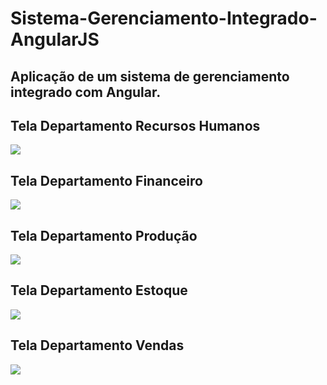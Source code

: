 # Sistema-Gerenciamento-Integrado-AngularJS
## Aplicação de um sistema de gerenciamento integrado com Angular.

## Tela Departamento Recursos Humanos
<img align="center" src="https://github.com/renildobsantos/LandingPage-travel/assets/79602519/d251190d-5078-40a2-b462-f7ea1eac97ee"/>

## Tela Departamento Financeiro
<img align="center" src="https://github.com/renildobsantos/LandingPage-travel/assets/79602519/d251190d-5078-40a2-b462-f7ea1eac97ee"/>

## Tela Departamento Produção
<img align="center" src="https://github.com/renildobsantos/LandingPage-travel/assets/79602519/d251190d-5078-40a2-b462-f7ea1eac97ee"/>

## Tela Departamento Estoque
<img align="center" src="https://github.com/renildobsantos/LandingPage-travel/assets/79602519/d251190d-5078-40a2-b462-f7ea1eac97ee"/>

## Tela Departamento Vendas
<img align="center" src="https://github.com/renildobsantos/LandingPage-travel/assets/79602519/d251190d-5078-40a2-b462-f7ea1eac97ee"/>
